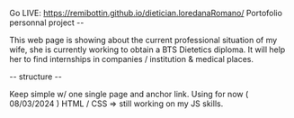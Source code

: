 Go LIVE: https://remibottin.github.io/dietician.loredanaRomano/
Portofolio personnal project --

This web page is showing about the current professional situation of my wife, she is currently working to obtain a BTS Dietetics diploma.
It will help her to find internships in companies / institution & medical places. 

-- structure -- 

Keep simple w/ one single page and anchor link. 
Using for now ( 08/03/2024 ) HTML / CSS => still working on my JS skills.

